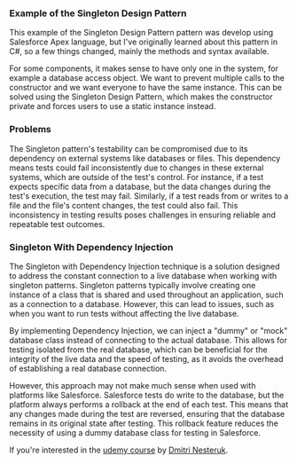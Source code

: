 ### Example of the Singleton Design Pattern

This example of the Singleton Design Pattern pattern was develop using Salesforce Apex language, but I've originally learned about this pattern in C#, so a few things changed, mainly the methods and syntax available.

For some components, it makes sense to have only one in the system, for example a database access object. We want to prevent multiple calls to the constructor and we want everyone to have the same instance. This can be solved using the Singleton Design Pattern, which makes the constructor private and forces users to use a static instance instead.

### Problems

The Singleton pattern's testability can be compromised due to its dependency on external systems like databases or files. This dependency means tests could fail inconsistently due to changes in these external systems, which are outside of the test's control. For instance, if a test expects specific data from a database, but the data changes during the test's execution, the test may fail. Similarly, if a test reads from or writes to a file and the file's content changes, the test could also fail. This inconsistency in testing results poses challenges in ensuring reliable and repeatable test outcomes.

### Singleton With Dependency Injection

The Singleton with Dependency Injection technique is a solution designed to address the constant connection to a live database when working with singleton patterns. Singleton patterns typically involve creating one instance of a class that is shared and used throughout an application, such as a connection to a database. However, this can lead to issues, such as when you want to run tests without affecting the live database.

By implementing Dependency Injection, we can inject a "dummy" or "mock" database class instead of connecting to the actual database. This allows for testing isolated from the real database, which can be beneficial for the integrity of the live data and the speed of testing, as it avoids the overhead of establishing a real database connection.

However, this approach may not make much sense when used with platforms like Salesforce. Salesforce tests do write to the database, but the platform always performs a rollback at the end of each test. This means that any changes made during the test are reversed, ensuring that the database remains in its original state after testing. This rollback feature reduces the necessity of using a dummy database class for testing in Salesforce.

If you're interested in the [udemy course](https://www.udemy.com/course/design-patterns-csharp-dotnet) by [Dmitri Nesteruk](https://www.udemy.com/user/dmitrinesteruk/).
